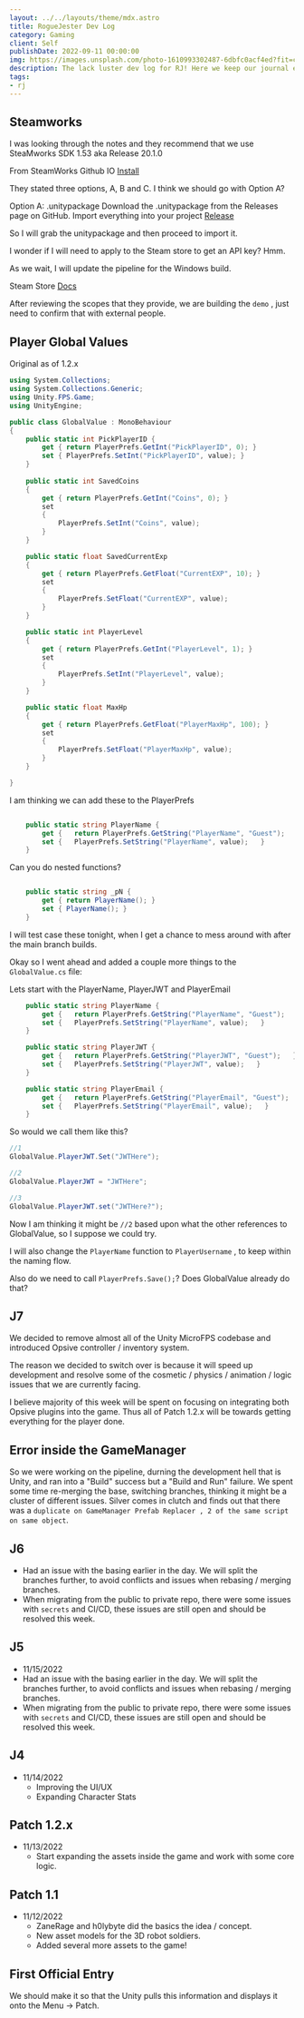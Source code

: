 ```yaml
---
layout: ../../layouts/theme/mdx.astro
title: RogueJester Dev Log
category: Gaming
client: Self
publishDate: 2022-09-11 00:00:00
img: https://images.unsplash.com/photo-1610993302487-6dbfc0acf4ed?fit=crop&w=1400&h=700&q=75
description: The lack luster dev log for RJ! Here we keep our journal entries / notes.
tags:
- rj
---
```


## Steamworks

I was looking through the notes and they recommend that we use SteaMworks SDK 1.53 aka Release 20.1.0

From SteamWorks Github IO [Install](https://steamworks.github.io/installation/#unity-instructions)

They stated three options, A, B and C. I think we should go with Option A?

Option A: .unitypackage
Download the .unitypackage from the Releases page on GitHub.
Import everything into your project
[Release](https://github.com/rlabrecque/Steamworks.NET/releases)

So I will grab the unitypackage and then proceed to import it.

I wonder if I will need to apply to the Steam store to get an API key? Hmm.

As we wait, I will update the pipeline for the Windows build.

Steam Store [Docs](https://partner.steamgames.com/doc/store)

After reviewing the scopes that they provide, we are building the `demo` , just need to confirm that with external people.

## Player Global Values

Original as of 1.2.x

```c#
using System.Collections;
using System.Collections.Generic;
using Unity.FPS.Game;
using UnityEngine;

public class GlobalValue : MonoBehaviour
{
    public static int PickPlayerID {
        get { return PlayerPrefs.GetInt("PickPlayerID", 0); }
        set { PlayerPrefs.SetInt("PickPlayerID", value); }
    }
    
    public static int SavedCoins
    {
        get { return PlayerPrefs.GetInt("Coins", 0); }
        set
        {
            PlayerPrefs.SetInt("Coins", value);
        }
    }

    public static float SavedCurrentExp
    {
        get { return PlayerPrefs.GetFloat("CurrentEXP", 10); }
        set
        {
            PlayerPrefs.SetFloat("CurrentEXP", value);
        }
    }

    public static int PlayerLevel
    {
        get { return PlayerPrefs.GetInt("PlayerLevel", 1); }
        set
        {
            PlayerPrefs.SetInt("PlayerLevel", value);
        }
    }

    public static float MaxHp
    {
        get { return PlayerPrefs.GetFloat("PlayerMaxHp", 100); }
        set
        {
            PlayerPrefs.SetFloat("PlayerMaxHp", value);
        }
    }

}
```

I am thinking we can add these to the PlayerPrefs

```c#

    public static string PlayerName {
        get {   return PlayerPrefs.GetString("PlayerName", "Guest");   }
        set {   PlayerPrefs.SetString("PlayerName", value);   }
    }

```

Can you do nested functions?

```c#

    public static string _pN {
        get { return PlayerName(); }
        set { PlayerName(); }
    }

```

I will test case these tonight, when I get a chance to mess around with after the main branch builds.

Okay so I went ahead and added a couple more things to the `GlobalValue.cs` file:

Lets start with the PlayerName, PlayerJWT and PlayerEmail

```c#
    public static string PlayerName {
        get {   return PlayerPrefs.GetString("PlayerName", "Guest");   }
        set {   PlayerPrefs.SetString("PlayerName", value);   }
    }

    public static string PlayerJWT {
        get {   return PlayerPrefs.GetString("PlayerJWT", "Guest");   }
        set {   PlayerPrefs.SetString("PlayerJWT", value);   }
    }

    public static string PlayerEmail {
        get {   return PlayerPrefs.GetString("PlayerEmail", "Guest");   }
        set {   PlayerPrefs.SetString("PlayerEmail", value);   }
    }
```

So would we call them like this?

```c#
//1
GlobalValue.PlayerJWT.Set("JWTHere");

//2
GlobalValue.PlayerJWT = "JWTHere";

//3
GlobalValue.PlayerJWT.set("JWTHere?");

```

Now I am thinking it might be `//2` based upon what the other references to GlobalValue, so I suppose we could try.

I will also change the `PlayerName` function to `PlayerUsername` , to keep within the naming flow.

Also do we need to call `PlayerPrefs.Save();`? Does GlobalValue already do that?

## J7

We decided to remove almost all of the Unity MicroFPS codebase and introduced Opsive controller / inventory system.

The reason we decided to switch over is because it will speed up development and resolve some of the cosmetic / physics / animation / logic issues that we are currently facing.

I believe majority of this week will be spent on focusing on integrating both Opsive plugins into the game. Thus all of Patch 1.2.x will be towards getting everything for the player done.

## Error inside the GameManager

So we were working on the pipeline, durning the development hell that is Unity, and ran into a "Build" success but a "Build and Run" failure.
We spent some time re-merging the base, switching branches, thinking it might be a cluster of different issues.
Silver comes in clutch and finds out that there was a `duplicate on GameManager Prefab Replacer , 2 of the same script on same object`.

## J6

- Had an issue with the basing earlier in the day. We will split the branches further, to avoid conflicts and issues when rebasing / merging branches.
- When migrating from the public to private repo, there were some issues with `secrets` and CI/CD, these issues are still open and should be resolved this week.

## J5

- 11/15/2022
- Had an issue with the basing earlier in the day. We will split the branches further, to avoid conflicts and issues when rebasing / merging branches.
- When migrating from the public to private repo, there were some issues with `secrets` and CI/CD, these issues are still open and should be resolved this week.

## J4

- 11/14/2022
  - Improving the UI/UX
  - Expanding Character Stats

## Patch 1.2.x

- 11/13/2022
  - Start expanding the assets inside the game and work with some core logic.

## Patch 1.1

- 11/12/2022
  - ZaneRage and h0lybyte did the basics the idea / concept.
  - New asset models for the 3D robot soldiers.
  - Added several more assets to the game!

## First Official Entry

We should make it so that the Unity pulls this information and displays it onto the Menu -> Patch.
